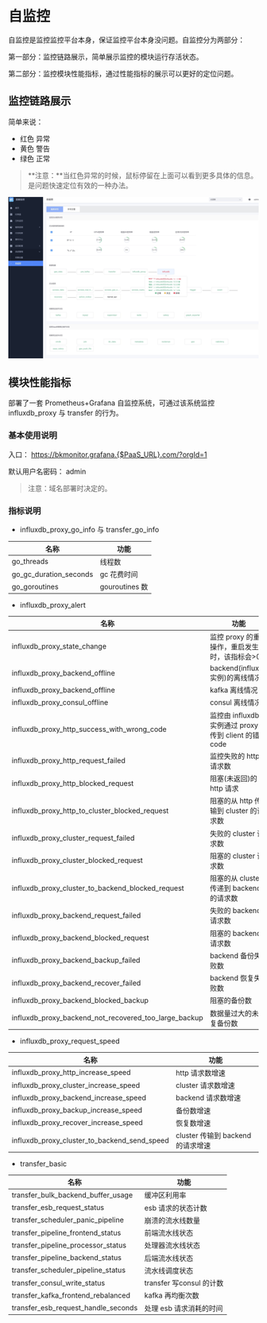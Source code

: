 # 自监控

自监控是监控监控平台本身，保证监控平台本身没问题。自监控分为两部分：

第一部分：监控链路展示，简单展示监控的模块运行存活状态。

第二部分：监控模块性能指标，通过性能指标的展示可以更好的定位问题。

## 监控链路展示

简单来说：

* 红色 异常
* 黄色 警告
* 绿色 正常

> **注意：**当红色异常的时候，鼠标停留在上面可以看到更多具体的信息。是问题快速定位有效的一种办法。

![-w2020](media/15754477874581.jpg)

## 模块性能指标

部署了一套 Prometheus+Grafana 自监控系统，可通过该系统监控 influxdb_proxy 与 transfer 的行为。

### 基本使用说明

入口： https://bkmonitor.grafana.{$PaaS_URL}.com/?orgId=1

默认用户名密码： admin

> 注意：域名部署时决定的。

### 指标说明

* influxdb_proxy_go_info 与 transfer_go_info

|名称|功能|
|---|---|
|go_threads|线程数|
|go_gc_duration_seconds|gc 花费时间|
|go_goroutines|gouroutines 数|

* influxdb_proxy_alert

|名称|功能|
|---|---|
|influxdb_proxy_state_change|监控 proxy 的重启操作，重启发生时，该指标会&gt;0|
|influxdb_proxy_backend_offline|backend(influxdb 实例)的离线情况|
|influxdb_proxy_backend_offline|kafka 离线情况|
|influxdb_proxy_consul_offline|consul 离线情况|
|influxdb_proxy_http_success_with_wrong_code|监控由 influxdb 实例通过 proxy 透传到 client 的错误 code|
|influxdb_proxy_http_request_failed|监控失败的 http 请求数|
|influxdb_proxy_http_blocked_request|阻塞(未返回)的 http 请求|
|influxdb_proxy_http_to_cluster_blocked_request|阻塞的从 http 传输到 cluster 的请求数|
|influxdb_proxy_cluster_request_failed|失败的 cluster 请求数|
|influxdb_proxy_cluster_blocked_request|阻塞的 cluster 请求数|
|influxdb_proxy_cluster_to_backend_blocked_request|阻塞的从 cluster 传递到 backend 的请求数|
|influxdb_proxy_backend_request_failed|失败的 backend 请求数|
|influxdb_proxy_backend_blocked_request|阻塞的 backend 请求数|
|influxdb_proxy_backend_backup_failed|backend 备份失败数|
|influxdb_proxy_backend_recover_failed|backend 恢复失败数|
|influxdb_proxy_backend_blocked_backup|阻塞的备份数|
|influxdb_proxy_backend_not_recovered_too_large_backup|数据量过大的未恢复备份数|


* influxdb_proxy_request_speed

|名称|功能|
|---|---|
|influxdb_proxy_http_increase_speed|http 请求数增速|
|influxdb_proxy_cluster_increase_speed|cluster 请求数增速|
|influxdb_proxy_backend_increase_speed|backend 请求数增速|
|influxdb_proxy_backup_increase_speed|备份数增速|
|influxdb_proxy_recover_increase_speed|恢复数增速|
|influxdb_proxy_cluster_to_backend_send_speed|cluster 传输到 backend 的请求增速|


* transfer_basic

|名称|功能|
|---|---|
|transfer_bulk_backend_buffer_usage|缓冲区利用率|
|transfer_esb_request_status|esb 请求的状态计数|
|transfer_scheduler_panic_pipeline|崩溃的流水线数量|
|transfer_pipeline_frontend_status|前端流水线状态|
|transfer_pipeline_processor_status|处理器流水线状态|
|transfer_pipeline_backend_status|后端流水线状态|
|transfer_scheduler_pipeline_status|流水线调度状态|
|transfer_consul_write_status|transfer 写consul 的计数|
|transfer_kafka_frontend_rebalanced|kafka 再均衡次数|
|transfer_esb_request_handle_seconds|处理 esb 请求消耗的时间|


